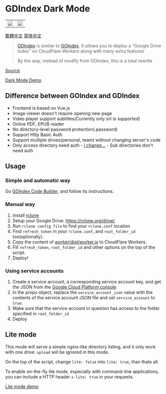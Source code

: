 # GDIndex Dark Mode

<table style="width:100%;">
    <tr>
        <td><img src="https://github.gapchin.ir/darkmode.jpg"></td>
        <td><img src="https://github.gapchin.ir/darkmode_mobile.jpg"></td>
    </tr>
</table>

[繁體中文](README.zhtw.md)
[简体中文](README.zh.md)

> [GDIndex](https://github.com/maple3142/GDIndex) is similar to [GOIndex](https://github.com/donwa/goindex).
> It allows you to deploy a "Google Drive Index" on CloudFlare Workers along with many extra features
>
> By the way, instead of modify from GOIndex, this is a total rewrite

[Source](https://github.com/maple3142/GDIndex)

[Dark Mode Demo](https://github.gapchin.ir/)

## Difference between GOIndex and GDIndex

-   Frontend is based on Vue.js
-   Image viewer doesn't require opening new page
-   Video player support subtitles(Currently only srt is supported)
-   Online PDF, EPUB reader
-   No directory-level password protection(.password)
-   Support Http Basic Auth
-   Support multiple drives(personal, team) without changing server's code
-   Only access directory need auth - [I change...](https://github.com/maple3142/GDIndex/issues/46#issuecomment-608016890) - Sub directories don't need auth

## Usage

### Simple and automatic way

Go [GDIndex Code Builder](https://gdindex-code-builder.kolahsiah.repl.co/), and follow its instructions.

### Manual way

1. Install [rclone](https://rclone.org/)
2. Setup your Google Drive: https://rclone.org/drive/
3. Run `rclone config file` to find your `rclone.conf` location
4. Find `refresh_token` in your `rclone.conf`, and `root_folder_id` too(optionally).
5. Copy the content of [worker/dist/worker.js](worker/dist/worker.js) to CloudFlare Workers.
6. Fill `refresh_token`, `root_folder_id` and other options on the top of the script.
7. Deploy!

### Using service accounts

1. Create a service account, a corresponding service account key, and get the JSON from the [Google Cloud Platform console](https://cloud.google.com/iam/docs/creating-managing-service-account-keys) 
2. In the props object, replace the `service_account_json` value with the contents of the service account JSON file and set `service_account` to `true`.
3. Make sure that the service account in question has access to the folder specified in `root_folder_id`
4. Deploy

## Lite mode

This mode will serve a simple nginx-like directory listing, and it only work with one drive. `upload` will be ignored in this mode.

On the top of the script, change `lite: false` into `lite: true`, than thats all.

To enable on-the-fly lite mode, especially with command-line applications, you can include a HTTP header `x-lite: true` in your requests.

[Lite mode demo](https://gdindex-demo-lite.maple3142.workers.dev/)
